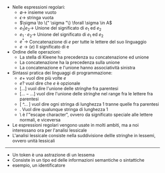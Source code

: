 * Nelle espressioni regolari:
	* $\emptyset \to$ insieme vuoto
	* $\epsilon \to$ stringa vuota
	* $\sigma \to \{" \sigma "\} \forall \sigma \in A$  
	* $e_1|e_2 \to$ Unione del significato di $e_1$ ed $e_2$ 
	* $e_1 \cdot e_2 \to$ Unione del significato di $e_1$ ed $e_2$ 
	* $e^* \to$ Concatenazione di $e$ per tutte le lettere del suo linguaggio
	* $e \to (e)$ Il significato di e
* Ordine delle operazioni:
	* La stella di Kleene ha precedenza su concatenazione ed unione
	* La concatenazione ha la precedenza sulla unione
	* La concatenazione e l'unione hanno associatività sinistra
* Sintassi pratica dei linguaggi di programmazione:
	* $e+$ vuol dire più volte $e$
	* $e?$ vuol dire che $e$ è opzionale
	* $[...]$ vuol dire l'unione delle stringhe fra parentesi
	* $[... - ...]$ vuol dire l'unione delle stringhe nel range fra le lettere fra parentesi
	* [ ^... ] vuol dire ogni stringa di lunghezza 1 tranne quelle fra parentesi
	* . Vuol dire qualunque stringa di lunghezza 1
	* \ è l'"escape character", ovvero da significato speciale alle lettere normali, e viceversa
* Le espressioni regolari vengono usate in molti ambiti, ma a noi interessano ora per l'analisi lessicale
* L'analisi lessicale consiste nella suddivisione dellle stringhe in lessemi, ovvero unità lessicali
---
* Un token è una astrazione di un lessema
* Consiste in un tipo ed delle informazioni semantiche o sintattiche
* esempio, un identificatore